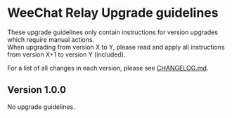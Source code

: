<!--
SPDX-FileCopyrightText: 2019-2025 Sébastien Helleu <flashcode@flashtux.org>

SPDX-License-Identifier: GPL-3.0-or-later
-->

# WeeChat Relay Upgrade guidelines

These upgrade guidelines only contain instructions for version upgrades which require manual actions.\
When upgrading from version X to Y, please read and apply all instructions from version X+1 to version Y (included).

For a list of all changes in each version, please see [CHANGELOG.md](CHANGELOG.md).

## Version 1.0.0

No upgrade guidelines.
